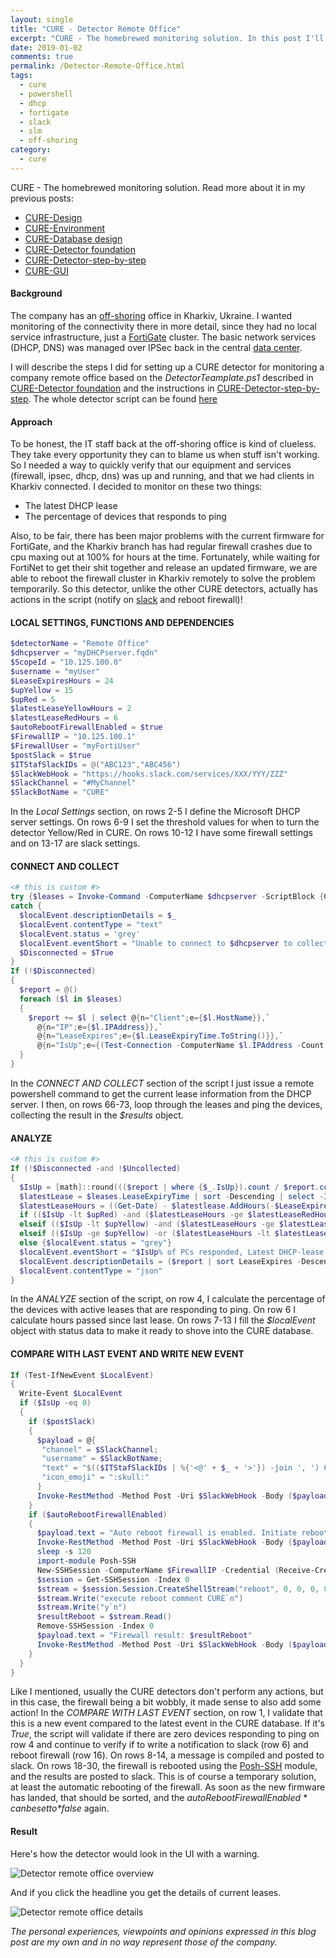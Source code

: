 ```yaml
---
layout: single
title: "CURE - Detector Remote Office"
excerpt: "CURE - The homebrewed monitoring solution. In this post I'll describe the steps for setting up a detector monitoring a remote company office."
date: 2019-01-02
comments: true
permalink: /Detector-Remote-Office.html
tags:
  - cure
  - powershell
  - dhcp
  - fortigate
  - slack
  - slm
  - off-shoring
category:
  - cure
---
```

CURE - The homebrewed monitoring solution. Read more about it in my previous posts:
- [CURE-Design](/CURE-Design.html)
- [CURE-Environment](/CURE-Environment.html)
- [CURE-Database design](/CURE-Database-design.html)
- [CURE-Detector foundation](/CURE-Detector-foundation.html)
- [CURE-Detector-step-by-step](/CURE-Detector-step-by-step.html)
- [CURE-GUI](/CURE-GUI.html)

#### Background
The company has an [off-shoring](/SLM.html) office in Kharkiv, Ukraine. I wanted monitoring of the connectivity there in more detail, since they had no local service infrastructure, just a [FortiGate](/FortiGate.html) cluster. The basic network services (DHCP, DNS) was managed over IPSec back in the central [data center](/Consolidated-Data-Center.html).

I will describe the steps I did for setting up a CURE detector for monitoring a company remote office based on the *DetectorTeamplate.ps1* described in [CURE-Detector foundation](/CURE-Detector-foundation.html) and the instructions in [CURE-Detector-step-by-step](/CURE-Detector-step-by-step.html).
The whole detector script can be found [here](https://github.com/bofh-m3/CURE/blob/master/Detectors/RemoteOffice.ps1)

#### Approach
To be honest, the IT staff back at the off-shoring office is kind of clueless. They take every opportunity they can to blame us when stuff isn't working. So I needed a way to quickly verify that our equipment and services (firewall, ipsec, dhcp, dns) was up and running, and that we had clients in Kharkiv connected.
I decided to monitor on these two things:
- The latest DHCP lease
- The percentage of devices that responds to ping

Also, to be fair, there has been major problems with the current firmware for FortiGate, and the Kharkiv branch has had regular firewall crashes due to cpu maxing out at 100% for hours at the time. Fortunately, while waiting for FortiNet to get their shit together and release an updated firmware, we are able to reboot the firewall cluster in Kharkiv remotely to solve the problem temporarily.
So this detector, unlike the other CURE detectors, actually has actions in the script (notify on [slack](/Slack.html) and reboot firewall)!

#### LOCAL SETTINGS, FUNCTIONS AND DEPENDENCIES
```powershell
$detectorName = "Remote Office"
$dhcpserver = "myDHCPserver.fqdn"
$ScopeId = "10.125.100.0"
$username = "myUser"
$LeaseExpiresHours = 24
$upYellow = 15
$upRed = 5
$latestLeaseYellowHours = 2
$latestLeaseRedHours = 6
$autoRebootFirewallEnabled = $true
$FirewallIP = "10.125.100.1"
$FirewallUser = "myFortiUser"
$postSlack = $true
$ITStafSlackIDs = @("ABC123","ABC456")
$SlackWebHook = "https://hooks.slack.com/services/XXX/YYY/ZZZ"
$SlackChannel = "#MyChannel"
$SlackBotName = "CURE"
```
In the *Local Settings* section, on rows 2-5 I define the Microsoft DHCP server settings. On rows 6-9 I set the threshold values for when to turn the detector Yellow/Red in CURE. On rows 10-12 I have some firewall settings and on 13-17 are slack settings. 

#### CONNECT AND COLLECT
```powershell
<# this is custom #>
try {$leases = Invoke-Command -ComputerName $dhcpserver -ScriptBlock {Get-DhcpServerv4Lease -ScopeId $ScopeId} -Credential (Receive-Credential -SavedCredential $username) -ea stop}
catch {
  $localEvent.descriptionDetails = $_
  $localEvent.contentType = "text"
  $localEvent.status = 'grey'
  $localEvent.eventShort = "Unable to connect to $dhcpserver to collect active leases"
  $Disconnected = $True
}
If (!$Disconnected)
{
  $report = @()
  foreach ($l in $leases)
  {
    $report += $l | select @{n="Client";e={$l.HostName}},`
      @{n="IP";e={$l.IPAddress}},`
      @{n="LeaseExpires";e={$l.LeaseExpiryTime.ToString()}},`
      @{n="IsUp";e={(Test-Connection -ComputerName $l.IPAddress -Count 1 -Quiet)}}
  }
}
```
In the *CONNECT AND COLLECT* section of the script I just issue a remote powershell command to get the current lease information from the DHCP server. I then, on rows 66-73, loop through the leases and ping the devices, collecting the result in the *$results* object.

#### ANALYZE
```powershell
<# this is custom #>
If (!$Disconnected -and !$Uncollected)
{
  $IsUp = [math]::round((($report | where {$_.IsUp}).count / $report.count),2) * 100
  $latestLease = $leases.LeaseExpiryTime | sort -Descending | select -Index 0
  $latestLeaseHours = ((Get-Date) - $latestlease.AddHours(-$LeaseExpiresHours)).hours
  if (($IsUp -lt $upRed) -and ($latestLeaseHours -ge $latestLeaseRedHours)) {$localEvent.status = "red"}
  elseif (($IsUp -lt $upYellow) -and ($latestLeaseHours -ge $latestLeaseYellowHours)) {$localEvent.status = "yellow"}
  elseif (($IsUp -ge $upYellow) -or ($latestLeaseHours -lt $latestLeaseYellowHours)) {$localEvent.status = "green"}
  else {$localEvent.status = "grey"}
  $localEvent.eventShort = "$IsUp% of PCs responded, Latest DHCP-lease $latestLeaseHours hours ago."
  $localEvent.descriptionDetails = ($report | sort LeaseExpires -Descending | ConvertTo-Json)
  $localEvent.contentType = "json"
}
```
In the *ANALYZE* section of the script, on row 4, I calculate the percentage of the devices with active leases that are responding to ping. On row 6 I calculate hours passed since last lease. On rows 7-13 I fill the *$localEvent* object with status data to make it ready to shove into the CURE database.

#### COMPARE WITH LAST EVENT AND WRITE NEW EVENT
```powershell
If (Test-IfNewEvent $LocalEvent)
{
  Write-Event $LocalEvent
  if ($IsUp -eq 0)
  {
    if ($postSlack)
    {
      $payload = @{
       "channel" = $SlackChannel;
       "username" = $SlackBotName;
       "text" = "$(($ITStafSlackIDs | %{'<@' + $_ + '>'}) -join ', ') Company Remote Office seem to be down";
       "icon_emoji" = ":skull:"
      }
      Invoke-RestMethod -Method Post -Uri $SlackWebHook -Body ($payload | ConvertTo-Json)
    }
    if ($autoRebootFirewallEnabled)
    {
      $payload.text = "Auto reboot firewall is enabled. Initiate reboot sequence in t minus 120 sec"
      Invoke-RestMethod -Method Post -Uri $SlackWebHook -Body ($payload | ConvertTo-Json)
      sleep -s 120
      import-module Posh-SSH
      New-SSHSession -ComputerName $FirewallIP -Credential (Receive-Credential -SavedCredential $FirewallUser) -AcceptKey
      $session = Get-SSHSession -Index 0
      $stream = $session.Session.CreateShellStream("reboot", 0, 0, 0, 0, 1000)
      $stream.Write("execute reboot comment CURE`n")
      $stream.Write("y`n")
      $resultReboot = $stream.Read()
      Remove-SSHSession -Index 0
      $payload.text = "Firewall result: $resultReboot"
      Invoke-RestMethod -Method Post -Uri $SlackWebHook -Body ($payload | ConvertTo-Json)
    }
  }
}
```
Like I mentioned, usually the CURE detectors don't perform any actions, but in this case, the firewall being a bit wobbly, it made sense to also add some action! 
In the *COMPARE WITH LAST EVENT* section, on row 1, I validate that this is a new event compared to the latest event in the CURE database. If it's *True*, the script will validate if there are zero devices responding to ping on row 4 and continue to verify if to write a notification to slack (row 6) and reboot firewall (row 16).
On rows 8-14, a message is compiled and posted to slack.
On rows 18-30, the firewall is rebooted using the [Posh-SSH](https://www.powershellgallery.com/packages/Posh-SSH/2.0.2) module, and the results are posted to slack. This is of course a temporary solution, at least the automatic rebooting of the firewall. As soon as the new firmware has landed, that should be sorted, and the *$autoRebootFirewallEnabled* can be set to *$false* again.

#### Result
Here's how the detector would look in the UI with a warning.

![Detector remote office overview](/assets/images/detector-remote-office-overview.png)

And if you click the headline you get the details of current leases.

![Detector remote office details](/assets/images/detector-remote-office-details.png)


*The personal experiences, viewpoints and opinions expressed in this blog post are my own and in no way represent those of the company.*


